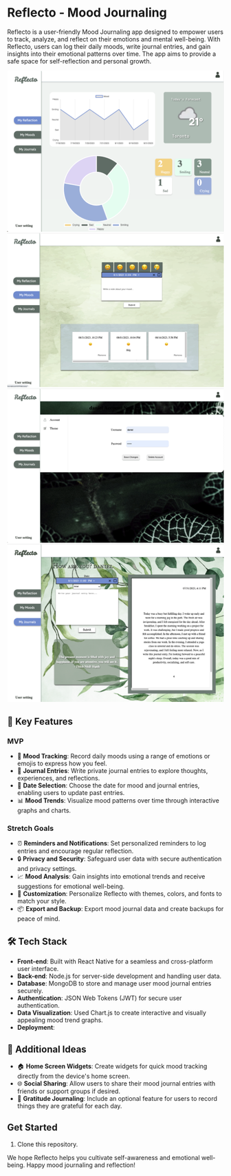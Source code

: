 # Reflecto - Mood Journaling 

Reflecto is a user-friendly Mood Journaling app designed to empower users to track, analyze, and reflect on their emotions and mental well-being. With Reflecto, users can log their daily moods, write journal entries, and gain insights into their emotional patterns over time. The app aims to provide a safe space for self-reflection and personal growth.

<p align="center">
  <img src="reflecto/src/images/screenshot1.png" alt="Project Logo" width="600">
   <img src="reflecto/src/images/screenshot2.png" alt="Project Logo" width="600">
   <img src="reflecto/src/images/screenshot3.png" alt="Project Logo" width="600">
   <img src="reflecto/src/images/screenshot4.png" alt="Project Logo" width="600">
</p>


## 🌟 Key Features

### MVP

- 🌟 **Mood Tracking**: Record daily moods using a range of emotions or emojis to express how you feel.
- 📖 **Journal Entries**: Write private journal entries to explore thoughts, experiences, and reflections.
- 📅 **Date Selection**: Choose the date for mood and journal entries, enabling users to update past entries.
- 📊 **Mood Trends**: Visualize mood patterns over time through interactive graphs and charts.

### Stretch Goals

- ⏰ **Reminders and Notifications**: Set personalized reminders to log entries and encourage regular reflection.
- 🔒 **Privacy and Security**: Safeguard user data with secure authentication and privacy settings.
- 📈 **Mood Analysis**: Gain insights into emotional trends and receive suggestions for emotional well-being.
- 🎨 **Customization**: Personalize Reflecto with themes, colors, and fonts to match your style.
- 📦 **Export and Backup**: Export mood journal data and create backups for peace of mind.

## 🛠️ Tech Stack

- **Front-end**: Built with React Native for a seamless and cross-platform user interface.
- **Back-end**: Node.js for server-side development and handling user data.
- **Database**: MongoDB to store and manage user mood journal entries securely.
- **Authentication**: JSON Web Tokens (JWT) for secure user authentication.
- **Data Visualization**: Used Chart.js to create interactive and visually appealing mood trend graphs.
- **Deployment**: 

## 🚀 Additional Ideas

- 🏠 **Home Screen Widgets**: Create widgets for quick mood tracking directly from the device's home screen.
- 🌐 **Social Sharing**: Allow users to share their mood journal entries with friends or support groups if desired.
- 🙏 **Gratitude Journaling**: Include an optional feature for users to record things they are grateful for each day.

##  Get Started

1. Clone this repository.


We hope Reflecto helps you cultivate self-awareness and emotional well-being. Happy mood journaling and reflection!
